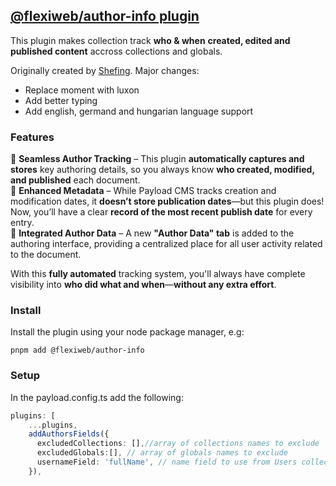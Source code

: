 ## [@flexiweb/author-info plugin](./src/index.ts)

This plugin makes collection track **who & when** **created, edited and published content** accross collections and globals.

Originally created by [Shefing](https://github.com/shefing/payload-tools).
Major changes:

- Replace moment with luxon
- Add better typing
- Add english, germand and hungarian language support

### Features

🔹 **Seamless Author Tracking** – This plugin **automatically captures and stores** key authoring details, so you always know **who created, modified, and published** each document.  
🔹 **Enhanced Metadata** – While Payload CMS tracks creation and modification dates, it **doesn’t store publication dates**—but this plugin does! Now, you’ll have a clear **record of the most recent publish date** for every entry.  
🔹 **Integrated Author Data** – A new **"Author Data" tab** is added to the authoring interface, providing a centralized place for all user activity related to the document.

With this **fully automated** tracking system, you'll always have complete visibility into **who did what and when**—**without any extra effort**.

### Install

Install the plugin using your node package manager, e.g:

`pnpm add @flexiweb/author-info`

### Setup

In the payload.config.ts add the following:

```typescript
plugins: [
    ...plugins,
    addAuthorsFields({
      excludedCollections: [],//array of collections names to exclude
      excludedGlobals:[], // array of globals names to exclude
      usernameField: 'fullName', // name field to use from Users collection, 'name' by default
    }),
```
